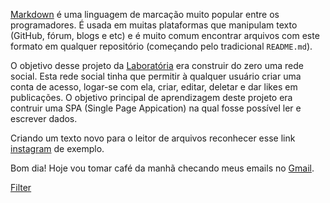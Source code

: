 [Markdown](https://pt.wikipedia.org/wiki/Markdown) é uma linguagem de marcação
muito popular entre os programadores. É usada em muitas plataformas que
manipulam texto (GitHub, fórum, blogs e etc) e é muito comum encontrar arquivos
com este formato em qualquer repositório (começando pelo tradicional
`README.md`).

O objetivo desse projeto da [Laboratória](https://www.laboratoria.la/br) era construir do zero uma rede social. Esta rede social tinha que permitir à qualquer usuário criar uma conta de acesso, logar-se com ela, criar, editar, deletar e dar likes em publicações. O objetivo principal de aprendizagem deste projeto era contruir uma SPA (Single Page Appication) na qual fosse possível ler e escrever dados.

Criando um texto novo para o leitor de arquivos reconhecer esse link [instagram](https://instagram.com) de exemplo.

Bom dia! Hoje vou tomar café da manhã checando meus emails no [Gmail](https://gmail.com).

[Filter](https://developer.mozilla.org/pt-BR/docs/Web/JavaScript/Reference/Global_Objects/Array/filtrozinho)

